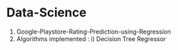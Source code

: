 # Data-Science
1) Google-Playstore-Rating-Prediction-using-Regression
2) Algorithms implemented :
    i) Decision Tree Regressor


